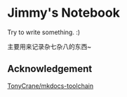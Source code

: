 # Jimmy's Notebook

Try to write something. :)

主要用来记录杂七杂八的东西~

## Acknowledgement

[TonyCrane/mkdocs-toolchain](https://github.com/TonyCrane/mkdocs-toolchain)
